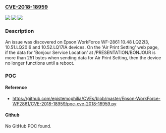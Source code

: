 ### [CVE-2018-18959](https://cve.mitre.org/cgi-bin/cvename.cgi?name=CVE-2018-18959)
![](https://img.shields.io/static/v1?label=Product&message=n%2Fa&color=blue)
![](https://img.shields.io/static/v1?label=Version&message=n%2Fa&color=blue)
![](https://img.shields.io/static/v1?label=Vulnerability&message=n%2Fa&color=brighgreen)

### Description

An issue was discovered on Epson WorkForce WF-2861 10.48 LQ22I3, 10.51.LQ20I6 and 10.52.LQ17IA devices. On the 'Air Print Setting' web page, if the data for 'Bonjour Service Location' at /PRESENTATION/BONJOUR is more than 251 bytes when sending data for Air Print Setting, then the device no longer functions until a reboot.

### POC

#### Reference
- https://github.com/epistemophilia/CVEs/blob/master/Epson-WorkForce-WF2861/CVE-2018-18959/poc-cve-2018-18959.py

#### Github
No GitHub POC found.

